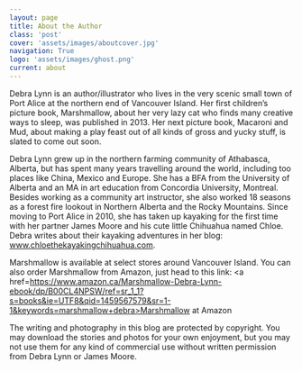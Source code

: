```yaml
---
layout: page
title: About the Author
class: 'post'
cover: 'assets/images/aboutcover.jpg'
navigation: True
logo: 'assets/images/ghost.png'
current: about
---
```


Debra Lynn is an author/illustrator who lives in the very scenic small town of Port Alice at the northern end of Vancouver Island.  Her first children’s picture book, Marshmallow, about her very lazy cat who finds many creative ways to sleep, was published in 2013.  Her next picture book, Macaroni and Mud, about making a play feast out of all kinds of gross and yucky stuff, is slated to come out soon.

Debra Lynn grew up in the northern farming community of Athabasca, Alberta, but has spent many years travelling around the world, including too places like China, Mexico and Europe.  She has a BFA from the University of Alberta and an MA in art education from Concordia University, Montreal.  Besides working as a community art instructor, she also worked 18 seasons as a forest fire lookout in Northern Alberta and the Rocky Mountains.  Since moving to Port Alice in 2010, she has taken up kayaking for the first time with her partner James Moore and his cute little Chihuahua named Chloe.  Debra writes about their kayaking adventures in her blog:  www.chloethekayakingchihuahua.com.  

Marshmallow is available at select stores around Vancouver Island.  You can also order Marshmallow from Amazon, just head to this link: <a href=https://www.amazon.ca/Marshmallow-Debra-Lynn-ebook/dp/B00CL4NPSW/ref=sr_1_1?s=books&ie=UTF8&qid=1459567579&sr=1-1&keywords=marshmallow+debra>Marshmallow at Amazon</a>

The writing and photography in this blog are protected by copyright.  You may download the stories and photos for your own enjoyment, but you may not use them for any kind of commercial use without written permission from Debra Lynn or James Moore.  

